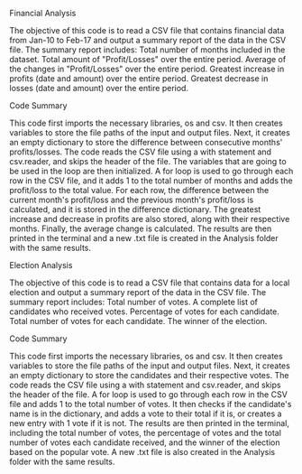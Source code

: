 Financial Analysis

The objective of this code is to read a CSV file that contains financial data from Jan-10 to Feb-17 and output a summary report of the data in the CSV file. The summary report includes:
Total number of months included in the dataset.
Total amount of "Profit/Losses" over the entire period.
Average of the changes in "Profit/Losses" over the entire period.
Greatest increase in profits (date and amount) over the entire period.
Greatest decrease in losses (date and amount) over the entire period.

Code Summary

This code first imports the necessary libraries, os and csv. It then creates variables to store the file paths of the input and output files.
Next, it creates an empty dictionary to store the difference between consecutive months' profits/losses. The code reads the CSV file using a with statement and csv.reader, and skips the header of the file. The variables that are going to be used in the loop are then initialized. A for loop is used to go through each row in the CSV file, and it adds 1 to the total number of months and adds the profit/loss to the total value.
For each row, the difference between the current month's profit/loss and the previous month's profit/loss is calculated, and it is stored in the difference dictionary. The greatest increase and decrease in profits are also stored, along with their respective months. Finally, the average change is calculated.
The results are then printed in the terminal and a new .txt file is created in the Analysis folder with the same results.

Election Analysis

The objective of this code is to read a CSV file that contains data for a local election and output a summary report of the data in the CSV file. The summary report includes:
Total number of votes.
A complete list of candidates who received votes.
Percentage of votes for each candidate.
Total number of votes for each candidate.
The winner of the election.

Code Summary

This code first imports the necessary libraries, os and csv. It then creates variables to store the file paths of the input and output files.
Next, it creates an empty dictionary to store the candidates and their respective votes. The code reads the CSV file using a with statement and csv.reader, and skips the header of the file. A for loop is used to go through each row in the CSV file and adds 1 to the total number of votes. It then checks if the candidate's name is in the dictionary, and adds a vote to their total if it is, or creates a new entry with 1 vote if it is not.
The results are then printed in the terminal, including the total number of votes, the percentage of votes and the total number of votes each candidate received, and the winner of the election based on the popular vote. A new .txt file is also created in the Analysis folder with the same results.
